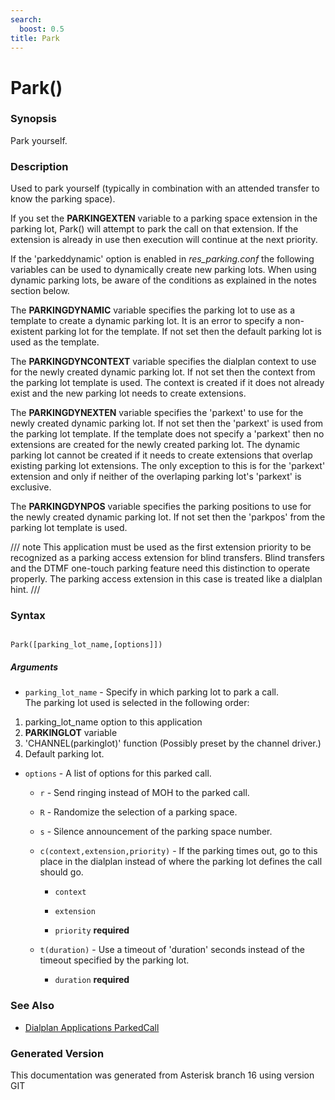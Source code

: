 ```yaml
---
search:
  boost: 0.5
title: Park
---
```


# Park()

### Synopsis

Park yourself.

### Description

Used to park yourself (typically in combination with an attended transfer to know the parking space).<br>

If you set the **PARKINGEXTEN** variable to a parking space extension in the parking lot, Park() will attempt to park the call on that extension. If the extension is already in use then execution will continue at the next priority.<br>

If the 'parkeddynamic' option is enabled in *res\_parking.conf* the following variables can be used to dynamically create new parking lots. When using dynamic parking lots, be aware of the conditions as explained in the notes section below.<br>

The **PARKINGDYNAMIC** variable specifies the parking lot to use as a template to create a dynamic parking lot. It is an error to specify a non-existent parking lot for the template. If not set then the default parking lot is used as the template.<br>

The **PARKINGDYNCONTEXT** variable specifies the dialplan context to use for the newly created dynamic parking lot. If not set then the context from the parking lot template is used. The context is created if it does not already exist and the new parking lot needs to create extensions.<br>

The **PARKINGDYNEXTEN** variable specifies the 'parkext' to use for the newly created dynamic parking lot. If not set then the 'parkext' is used from the parking lot template. If the template does not specify a 'parkext' then no extensions are created for the newly created parking lot. The dynamic parking lot cannot be created if it needs to create extensions that overlap existing parking lot extensions. The only exception to this is for the 'parkext' extension and only if neither of the overlaping parking lot's 'parkext' is exclusive.<br>

The **PARKINGDYNPOS** variable specifies the parking positions to use for the newly created dynamic parking lot. If not set then the 'parkpos' from the parking lot template is used.<br>


/// note
This application must be used as the first extension priority to be recognized as a parking access extension for blind transfers. Blind transfers and the DTMF one-touch parking feature need this distinction to operate properly. The parking access extension in this case is treated like a dialplan hint.
///


### Syntax


```

Park([parking_lot_name,[options]])
```
##### Arguments


* `parking_lot_name` - Specify in which parking lot to park a call.<br>
The parking lot used is selected in the following order:<br>
1) parking\_lot\_name option to this application<br>
2) **PARKINGLOT** variable<br>
3) 'CHANNEL(parkinglot)' function (Possibly preset by the channel driver.)<br>
4) Default parking lot.<br>

* `options` - A list of options for this parked call.<br>

    * `r` - Send ringing instead of MOH to the parked call.<br>


    * `R` - Randomize the selection of a parking space.<br>


    * `s` - Silence announcement of the parking space number.<br>


    * `c(context,extension,priority)` - If the parking times out, go to this place in the dialplan instead of where the parking lot defines the call should go.<br>

        * `context`

        * `extension`

        * `priority` **required**


    * `t(duration)` - Use a timeout of 'duration' seconds instead of the timeout specified by the parking lot.<br>

        * `duration` **required**


### See Also

* [Dialplan Applications ParkedCall](/Asterisk_16_Documentation/API_Documentation/Dialplan_Applications/ParkedCall)


### Generated Version

This documentation was generated from Asterisk branch 16 using version GIT 